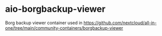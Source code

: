 # aio-borgbackup-viewer
Borg backup viewer container used in https://github.com/nextcloud/all-in-one/tree/main/community-containers/borgbackup-viewer
